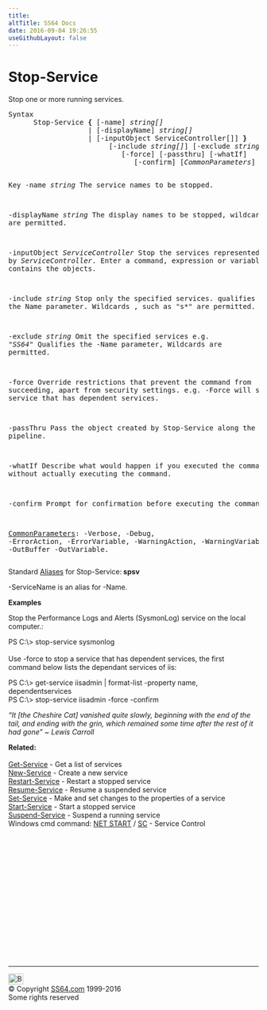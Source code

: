 ```yaml
---
title:
altTitle: SS64 Docs
date: 2016-09-04 19:26:55
useGithubLayout: false
---
```

<!-- #BeginLibraryItem "/Library/head_ps.lbi" --><!-- #EndLibraryItem --><h1>Stop-Service</h1> 
<p>Stop one or more running services.</p>
<pre>Syntax
      Stop-Service <b>{</b> [-name] <i>string[]
                  </i> | [-displayName] <i>string[]</i>
                   | [-inputObject ServiceController[]] <b>}</b>
                        [-include <i>string[]</i>] [-exclude <i>string[]</i>]
                           [-force] [-passthru] [-whatIf]
                              [-confirm] [<i>CommonParameters</i>]

Key
   -name <i>string</i>
       The service names to be stopped.

   -displayName <i>string</i>
       The display names to be stopped, wildcards are permitted.

   -inputObject <i>ServiceController</i>
       Stop the services represented by <i>ServiceController</i>.
       Enter a command, expression or variable contains the objects.

   -include <i>string</i>
       Stop only the specified services. qualifies the Name parameter.
       Wildcards , such as "s*" are permitted.

   -exclude <i>string</i>
       Omit the specified services e.g. "*SS64*"
       Qualifies the -Name parameter, Wildcards are permitted.

   -force
       Override restrictions that prevent the command from succeeding, apart
       from security settings. e.g. -Force will stop a service
       that has dependent services.

   -passThru 
        Pass the object created by Stop-Service along the pipeline. 

   -whatIf
       Describe what would happen if you executed the command without
       actually executing the command.

   -confirm
       Prompt for confirmation before executing the command.

   <a href="common.html">CommonParameters</a>:
       -Verbose, -Debug, -ErrorAction, -ErrorVariable, -WarningAction, -WarningVariable,
       -OutBuffer -OutVariable.</pre>
<p>Standard <a href="get-alias.html">Aliases</a> for Stop-Service:<b><span class="code"> spsv</span></b></p>
<p><span class="code">-ServiceName</span> is an alias for -Name.</p>
<p><b>Examples</b></p>
<p>Stop the Performance Logs and Alerts (SysmonLog) service on the local computer.:</p>
<p><span class="code">PS C:\&gt; stop-service sysmonlog</span><br><br>
Use <span class="code">-force</span> to stop a service that has dependent services, the first command below lists the dependant services of iis:</p>
<p class="code">PS C:\&gt; get-service iisadmin | format-list -property name, dependentservices<br>
PS C:\&gt; stop-service iisadmin -force -confirm</p>
<p class="quote"><i>“It [the Cheshire Cat] vanished quite slowly, beginning with the end of the tail, and ending with the grin, which remained some time after the rest of it had gone” ~ Lewis Carroll </i></p>
<p><b>Related:</b><br>
<br>
<a href="get-service.html">Get-Service</a> - Get a list of services<br>
<a href="new-service.html">New-Service</a> - Create a new service <a href="restart-service.html"><br>
Restart-Service</a> - Restart a stopped service <a href="resume-service.html"><br>
Resume-Service</a> - Resume a suspended service <a href="set-service.html"><br>
Set-Service</a> - Make and set changes to the properties of a service <a href="start-service.html"><br>
Start-Service</a> - Start a stopped service <a href="suspend-service.html"><br>
Suspend-Service</a> - Suspend a running service<br>
Windows cmd command: <a href="../nt/net.html">NET START</a> / <a href="../nt/sc.html">SC</a> - Service Control</p><!-- #BeginLibraryItem "/Library/foot_ps.lbi" --><p>
<!-- PowerShell300 -->
<ins class="adsbygoogle" style="display:inline-block;width:300px;height:250px" data-ad-client="ca-pub-6140977852749469" data-ad-slot="6253539900"></ins>
<script>
(adsbygoogle = window.adsbygoogle || []).push({});
</script></p>
<hr>
<div id="bl" class="footer"><a href="stop-service.html#"><img src="../images/top.png" width="30" height="22" alt="Back to the Top"></a></div>
<div id="br" class="footer, tagline">© Copyright <a href="../index.html">SS64.com</a> 1999-2016<br>
Some rights reserved</div><!-- #EndLibraryItem -->

